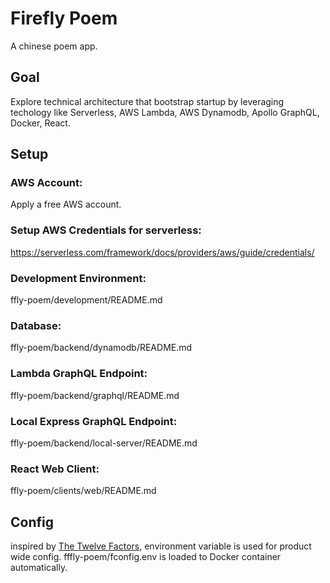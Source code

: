 # Firefly Poem
A chinese poem app.

## Goal
Explore technical architecture that bootstrap startup by leveraging techology like Serverless, AWS Lambda, AWS Dynamodb, Apollo GraphQL, Docker, React.

## Setup
### AWS Account: 
Apply a free AWS account.

### Setup AWS Credentials for serverless:
https://serverless.com/framework/docs/providers/aws/guide/credentials/

### Development Environment:

ffly-poem/development/README.md

### Database:
ffly-poem/backend/dynamodb/README.md

### Lambda GraphQL Endpoint:
ffly-poem/backend/graphql/README.md

### Local Express GraphQL Endpoint:
ffly-poem/backend/local-server/README.md

### React Web Client:
ffly-poem/clients/web/README.md

## Config
inspired by [The Twelve Factors](https://12factor.net/), environment variable is used for product wide config. fffly-poem/fconfig.env is loaded to Docker container automatically.